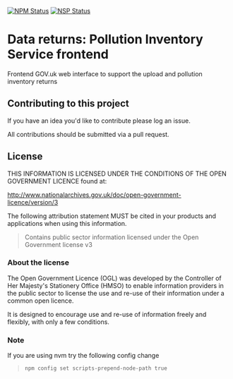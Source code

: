 [![NPM Status](https://david-dm.org/DEFRA/data-returns-frontend.svg)](https://david-dm.org/DEFRA/data-returns-frontend)
[![NSP Status](https://nodesecurity.io/orgs/ea/projects/70f1821b-3c42-428d-8d80-bf209d23b1ba/badge)](https://nodesecurity.io/orgs/ea/projects/70f1821b-3c42-428d-8d80-bf209d23b1ba)

# Data returns: Pollution Inventory Service frontend

Frontend GOV.uk web interface to support the upload and pollution inventory returns

## Contributing to this project

If you have an idea you'd like to contribute please log an issue.

All contributions should be submitted via a pull request.

## License

THIS INFORMATION IS LICENSED UNDER THE CONDITIONS OF THE OPEN GOVERNMENT LICENCE found at:

http://www.nationalarchives.gov.uk/doc/open-government-licence/version/3

The following attribution statement MUST be cited in your products and applications when using this information.

> Contains public sector information licensed under the Open Government license v3

### About the license

The Open Government Licence (OGL) was developed by the Controller of Her Majesty's Stationery Office (HMSO) to enable information providers in the public sector to license the use and re-use of their information under a common open licence.

It is designed to encourage use and re-use of information freely and flexibly, with only a few conditions.

### Note
If you are using nvm try the following config change

>`npm config set scripts-prepend-node-path true`